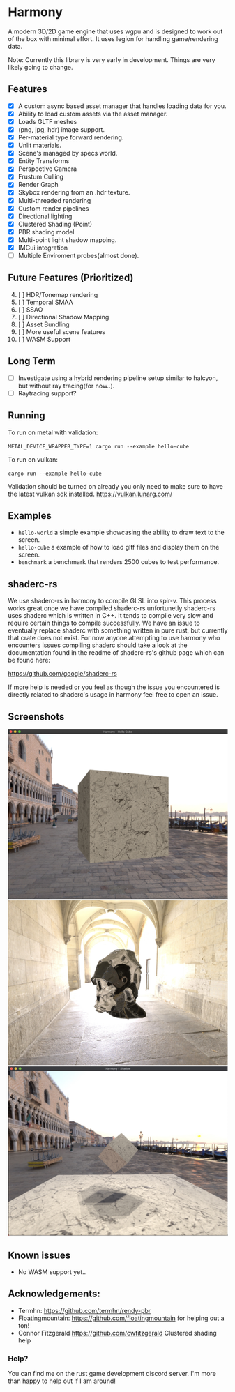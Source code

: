 # Harmony
A modern 3D/2D game engine that uses wgpu and is designed to work out of the box with minimal effort. It uses legion for handling game/rendering data.

Note: Currently this library is very early in development. Things are very likely going to change. 

## Features
- [x] A custom async based asset manager that handles loading data for you.
- [x] Ability to load custom assets via the asset manager.
- [x] Loads GLTF meshes
- [x] (png, jpg, hdr) image support.
- [x] Per-material type forward rendering.
- [x] Unlit materials.
- [x] Scene's managed by specs world.
- [x] Entity Transforms
- [x] Perspective Camera
- [x] Frustum Culling
- [x] Render Graph
- [x] Skybox rendering from an .hdr texture.
- [x] Multi-threaded rendering
- [x] Custom render pipelines
- [x] Directional lighting
- [x] Clustered Shading (Point)
- [x] PBR shading model
- [x] Multi-point light shadow mapping.
- [x] IMGui integration
- [ ] Multiple Enviroment probes(almost done).

## Future Features (Prioritized)
4. [ ] HDR/Tonemap rendering
5. [ ] Temporal SMAA
6. [ ] SSAO
7. [ ] Directional Shadow Mapping
8. [ ] Asset Bundling
9. [ ] More useful scene features
10. [ ] WASM Support

## Long Term
- [ ] Investigate using a hybrid rendering pipeline setup similar to halcyon, but without ray tracing(for now..). 
- [ ] Raytracing support?

## Running

To run on metal with validation:

`METAL_DEVICE_WRAPPER_TYPE=1 cargo run --example hello-cube`

To run on vulkan: 

`cargo run --example hello-cube`

Validation should be turned on already you only need to make sure to have the latest vulkan sdk installed. https://vulkan.lunarg.com/

## Examples

- `hello-world` a simple example showcasing the ability to draw text to the screen.
- `hello-cube` a example of how to load gltf files and display them on the screen.
- `benchmark` a benchmark that renders 2500 cubes to test performance.

## shaderc-rs
We use shaderc-rs in harmony to compile GLSL into spir-v. This process works great once we have compiled shaderc-rs unfortunetly shaderc-rs uses shaderc which is written in C++. It tends to compile very slow and require certain things to compile successfully. We have an issue to eventually replace shaderc with something written in pure rust, but currently that crate does not exist. For now anyone attempting to use harmony who encounters issues compiling shaderc should take a look at the documentation found in the readme of shaderc-rs's github page which can be found here:

https://github.com/google/shaderc-rs

If more help is needed or you feel as though the issue you encountered is directly related to shaderc's usage in harmony feel free to open an issue.

## Screenshots
![Hello Cube](/screenshots/screen2.jpg?raw=true "Hello cube!")
![PBR](/screenshots/screen3.jpg?raw=true "PBR")
![shadow](/screenshots/shadow.jpg?raw=true "Shadow")

## Known issues
- No WASM support yet..

## Acknowledgements:
- Termhn: https://github.com/termhn/rendy-pbr
- Floatingmountain: https://github.com/floatingmountain for helping out a ton!
- Connor Fitzgerald https://github.com/cwfitzgerald Clustered shading help

### Help?
You can find me on the rust game development discord server.
I'm more than happy to help out if I am around!
